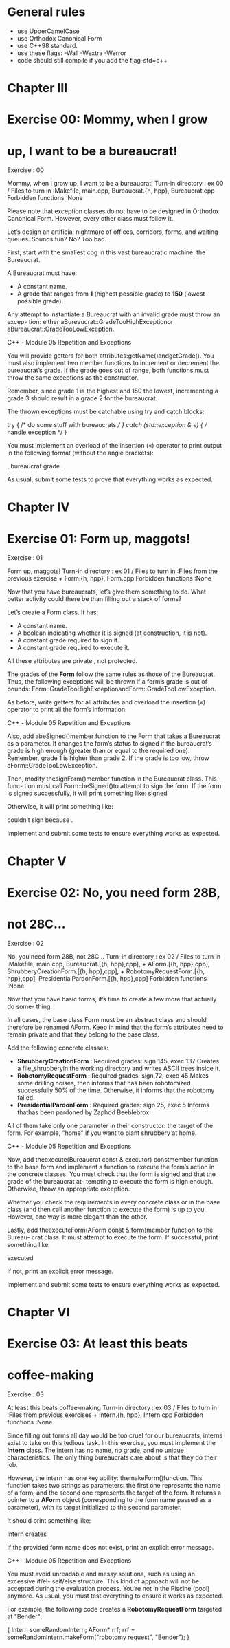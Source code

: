 # General rules
- use UpperCamelCase
- use Orthodox Canonical Form
- use C++98 standard.
- use these flags: -Wall -Wextra -Werror
- code should still compile if you add the flag-std=c++

# Chapter III

# Exercise 00: Mommy, when I grow

# up, I want to be a bureaucrat!


Exercise : 00

Mommy, when I grow up, I want to be a bureaucrat!
Turn-in directory : ex 00 /
Files to turn in :Makefile, main.cpp, Bureaucrat.{h, hpp}, Bureaucrat.cpp
Forbidden functions :None

Please note that exception classes do not have to be designed in
Orthodox Canonical Form. However, every other class must follow it.

Let’s design an artificial nightmare of offices, corridors, forms, and waiting queues.
Sounds fun? No? Too bad.


First, start with the smallest cog in this vast bureaucratic machine: the Bureaucrat.

A Bureaucrat must have:

- A constant name.
- A grade that ranges from **1** (highest possible grade) to **150** (lowest possible grade).

Any attempt to instantiate a Bureaucrat with an invalid grade must throw an excep-
tion:
either aBureaucrat::GradeTooHighExceptionor aBureaucrat::GradeTooLowException.


C++ - Module 05 Repetition and Exceptions

You will provide getters for both attributes:getName()andgetGrade(). You must
also implement two member functions to increment or decrement the bureaucrat’s grade.
If the grade goes out of range, both functions must throw the same exceptions as the
constructor.


Remember, since grade 1 is the highest and 150 the lowest,
incrementing a grade 3 should result in a grade 2 for the bureaucrat.

The thrown exceptions must be catchable using try and catch blocks:

try
{
/* do some stuff with bureaucrats */
}
catch (std::exception & e)
{
/* handle exception */
}

You must implement an overload of the insertion («) operator to print output in the
following format (without the angle brackets):


<name>, bureaucrat grade <grade>.

As usual, submit some tests to prove that everything works as expected.


# Chapter IV

# Exercise 01: Form up, maggots!


Exercise : 01

Form up, maggots!
Turn-in directory : ex 01 /
Files to turn in :Files from the previous exercise + Form.{h, hpp}, Form.cpp
Forbidden functions :None

Now that you have bureaucrats, let’s give them something to do. What better activity
could there be than filling out a stack of forms?


Let’s create a Form class. It has:

- A constant name.
- A boolean indicating whether it is signed (at construction, it is not).
- A constant grade required to sign it.
- A constant grade required to execute it.


All these attributes are private , not protected.

The grades of the **Form** follow the same rules as those of the Bureaucrat. Thus, the
following exceptions will be thrown if a form’s grade is out of bounds:
Form::GradeTooHighExceptionandForm::GradeTooLowException.

As before, write getters for all attributes and overload the insertion («) operator to
print all the form’s information.


C++ - Module 05 Repetition and Exceptions

Also, add abeSigned()member function to the Form that takes a Bureaucrat as a
parameter. It changes the form’s status to signed if the bureaucrat’s grade is high enough
(greater than or equal to the required one). Remember, grade 1 is higher than grade 2.
If the grade is too low, throw aForm::GradeTooLowException.

Then, modify thesignForm()member function in the Bureaucrat class. This func-
tion must call Form::beSigned()to attempt to sign the form. If the form is signed
successfully, it will print something like:
<bureaucrat> signed <form>


Otherwise, it will print something like:

<bureaucrat> couldn’t sign <form> because <reason>.

Implement and submit some tests to ensure everything works as expected.


# Chapter V

# Exercise 02: No, you need form 28B,

# not 28C...


Exercise : 02

No, you need form 28B, not 28C...
Turn-in directory : ex 02 /
Files to turn in :Makefile, main.cpp, Bureaucrat.[{h, hpp},cpp], +
AForm.[{h, hpp},cpp], ShrubberyCreationForm.[{h, hpp},cpp], +
RobotomyRequestForm.[{h, hpp},cpp], PresidentialPardonForm.[{h, hpp},cpp]
Forbidden functions :None

Now that you have basic forms, it’s time to create a few more that actually do some-
thing.

In all cases, the base class Form must be an abstract class and should therefore be
renamed AForm. Keep in mind that the form’s attributes need to remain private and
that they belong to the base class.


Add the following concrete classes:

- **ShrubberyCreationForm** : Required grades: sign 145, exec 137
    Creates a file<target>_shrubberyin the working directory and writes ASCII trees
    inside it.
- **RobotomyRequestForm** : Required grades: sign 72, exec 45
    Makes some drilling noises, then informs that <target> has been robotomized
    successfully 50% of the time. Otherwise, it informs that the robotomy failed.
- **PresidentialPardonForm** : Required grades: sign 25, exec 5
    Informs that<target>has been pardoned by Zaphod Beeblebrox.

All of them take only one parameter in their constructor: the target of the form. For
example, "home" if you want to plant shrubbery at home.


C++ - Module 05 Repetition and Exceptions

Now, add theexecute(Bureaucrat const & executor) constmember function to
the base form and implement a function to execute the form’s action in the concrete
classes. You must check that the form is signed and that the grade of the bureaucrat at-
tempting to execute the form is high enough. Otherwise, throw an appropriate exception.

Whether you check the requirements in every concrete class or in the base class (and
then call another function to execute the form) is up to you. However, one way is more
elegant than the other.

Lastly, add theexecuteForm(AForm const & form)member function to the Bureau-
crat class. It must attempt to execute the form. If successful, print something like:


<bureaucrat> executed <form>

If not, print an explicit error message.

Implement and submit some tests to ensure everything works as expected.


# Chapter VI

# Exercise 03: At least this beats

# coffee-making


Exercise : 03

At least this beats coffee-making
Turn-in directory : ex 03 /
Files to turn in :Files from previous exercises + Intern.{h, hpp}, Intern.cpp
Forbidden functions :None

Since filling out forms all day would be too cruel for our bureaucrats, interns exist to
take on this tedious task. In this exercise, you must implement the **Intern** class. The
intern has no name, no grade, and no unique characteristics. The only thing bureaucrats
care about is that they do their job.

However, the intern has one key ability: themakeForm()function. This function
takes two strings as parameters: the first one represents the name of a form, and the
second one represents the target of the form. It returns a pointer to a **AForm** object
(corresponding to the form name passed as a parameter), with its target initialized to
the second parameter.


It should print something like:

Intern creates <form>

If the provided form name does not exist, print an explicit error message.


C++ - Module 05 Repetition and Exceptions

You must avoid unreadable and messy solutions, such as using an excessive if/el-
seif/else structure. This kind of approach will not be accepted during the evaluation
process. You’re not in the Piscine (pool) anymore. As usual, you must test everything
to ensure it works as expected.

For example, the following code creates a **RobotomyRequestForm** targeted at
"Bender":


{
Intern someRandomIntern;
AForm* rrf;
rrf = someRandomIntern.makeForm("robotomy request", "Bender");
}
